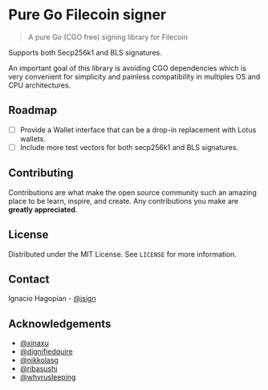 # Pure Go Filecoin signer


> A pure Go (CGO free) signing library for Filecoin

Supports both Secp256k1 and BLS signatures.

An important goal of this library is avoiding CGO dependencies which is very convenient
for simplicity and painless compatibility in multiples OS and CPU architectures.

## Roadmap

- [ ] Provide a Wallet interface that can be a drop-in replacement with Lotus wallets.
- [ ] Include more test vectors for both secp256k1 and BLS signatures.

## Contributing

Contributions are what make the open source community such an amazing place to be learn, inspire, and create. Any contributions you make are **greatly appreciated**.


## License

Distributed under the MIT License. See `LICENSE` for more information.

## Contact

Ignacio Hagopian - [@jsign](https://github.com/jsign) 


## Acknowledgements
* [@xinaxu](https://github.com/xinaxu)
* [@dignifiedquire](https://github.com/dignifiedquire)
* [@nikkolasg](https://github.com/nikkolasg)
* [@ribasushi](https://github.com/ribasushi)
* [@whyrusleeping](https://github.com/whyrusleeping)

